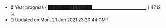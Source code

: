 - ⏳ Year progress { ██████████████▁▁▁▁▁▁▁▁▁▁▁▁▁▁▁▁ } 47.12 %
- ⏰ Updated on Mon, 21 Jun 2021 23:20:44 GMT

